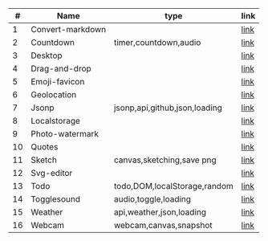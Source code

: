 | #   | Name             | type                          | link                          |
| --- | ---------------- | ----------------------------- | ----------------------------- |
| 1   | Convert-markdown |                               | [link](docs/convert-markdown) |
| 2   | Countdown        | timer,countdown,audio         | [link](docs/countdown)        |
| 3   | Desktop          |                               | [link](docs/desktop)          |
| 4   | Drag-and-drop    |                               | [link](docs/drag-and-drop)    |
| 5   | Emoji-favicon    |                               | [link](docs/emoji-favicon)    |
| 6   | Geolocation      |                               | [link](docs/geolocation)      |
| 7   | Jsonp            | jsonp,api,github,json,loading | [link](docs/jsonp)            |
| 8   | Localstorage     |                               | [link](docs/localstorage)     |
| 9   | Photo-watermark  |                               | [link](docs/photo-watermark)  |
| 10  | Quotes           |                               | [link](docs/quotes)           |
| 11  | Sketch           | canvas,sketching,save png     | [link](docs/sketch)           |
| 12  | Svg-editor       |                               | [link](docs/svg-editor)       |
| 13  | Todo             | todo,DOM,localStorage,random  | [link](docs/todo)             |
| 14  | Togglesound      | audio,toggle,loading          | [link](docs/togglesound)      |
| 15  | Weather          | api,weather,json,loading      | [link](docs/weather)          |
| 16  | Webcam           | webcam,canvas,snapshot        | [link](docs/webcam)           |
